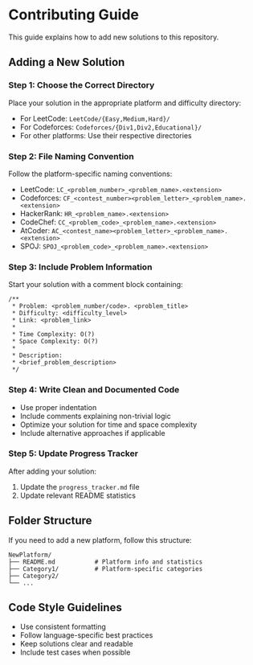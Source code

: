 # Contributing Guide

This guide explains how to add new solutions to this repository.

## Adding a New Solution

### Step 1: Choose the Correct Directory

Place your solution in the appropriate platform and difficulty directory:
- For LeetCode: `LeetCode/{Easy,Medium,Hard}/`
- For Codeforces: `Codeforces/{Div1,Div2,Educational}/`
- For other platforms: Use their respective directories

### Step 2: File Naming Convention

Follow the platform-specific naming conventions:
- LeetCode: `LC_<problem_number>_<problem_name>.<extension>`
- Codeforces: `CF_<contest_number><problem_letter>_<problem_name>.<extension>`
- HackerRank: `HR_<problem_name>.<extension>`
- CodeChef: `CC_<problem_code>_<problem_name>.<extension>`
- AtCoder: `AC_<contest_name><problem_letter>_<problem_name>.<extension>`
- SPOJ: `SPOJ_<problem_code>_<problem_name>.<extension>`

### Step 3: Include Problem Information

Start your solution with a comment block containing:
```
/**
 * Problem: <problem_number/code>. <problem_title>
 * Difficulty: <difficulty_level>
 * Link: <problem_link>
 * 
 * Time Complexity: O(?)
 * Space Complexity: O(?)
 * 
 * Description:
 * <brief_problem_description>
 */
```

### Step 4: Write Clean and Documented Code

- Use proper indentation
- Include comments explaining non-trivial logic
- Optimize your solution for time and space complexity
- Include alternative approaches if applicable

### Step 5: Update Progress Tracker

After adding your solution:
1. Update the `progress_tracker.md` file
2. Update relevant README statistics

## Folder Structure

If you need to add a new platform, follow this structure:
```
NewPlatform/
├── README.md           # Platform info and statistics
├── Category1/          # Platform-specific categories
├── Category2/
└── ...
```

## Code Style Guidelines

- Use consistent formatting
- Follow language-specific best practices
- Keep solutions clear and readable
- Include test cases when possible 